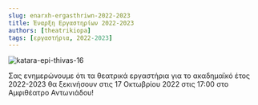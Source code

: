 ```yaml
---
slug: enarxh-ergasthriwn-2022-2023
title: Έναρξη Εργαστηρίων 2022-2023
authors: [theatrikiopa]
tags: [εργαστήρια, 2022-2023]
---
```


![katara-epi-thivas-16](/img/blog/enarxh-ergasthriwn-2022-2023.png)

Σας ενημερώνουμε ότι τα θεατρικά εργαστήρια για το ακαδημαϊκό έτος 2022-2023 θα ξεκινήσουν στις 17 Οκτωβρίου 2022 στις 17:00 στο Αμφιθέατρο Αντωνιάδου!

<!-- truncate -->